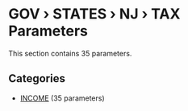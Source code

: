 # GOV › STATES › NJ › TAX Parameters

This section contains 35 parameters.

## Categories

- [INCOME](income/index.md) (35 parameters)
